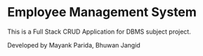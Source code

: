# Employee Management System
This is a Full Stack CRUD Application for DBMS subject project.

Developed by Mayank Parida, Bhuwan Jangid
